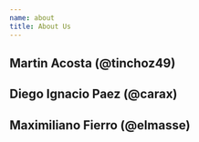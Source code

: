 ```yaml
---
name: about
title: About Us
---
```



## Martin Acosta (@tinchoz49)

## Diego Ignacio Paez (@carax)

## Maximiliano Fierro (@elmasse)

